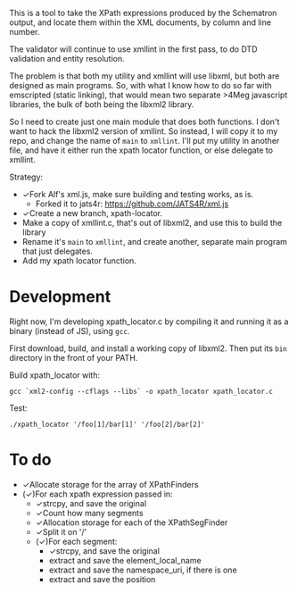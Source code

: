 This is a tool to take the XPath expressions produced by the Schematron output,
and locate them within the XML documents, by column and line number.

The validator will continue to use xmllint in the first pass, to do DTD validation
and entity resolution.

The problem is that both my utility and xmllint will use libxml, but both are designed
as main programs. So, with what I know how to do so far with emscripted (static linking),
that would mean two separate >4Meg javascript libraries, the bulk of both being the libxml2
library.

So I need to create just one main module that does both functions. 
I don't want to hack the libxml2 version of xmllint. So instead, I will copy it to my
repo, and change the name of `main` to `xmllint`. I'll put my utility in another file,
and have it either run the xpath locator function, or else delegate to xmllint.

Strategy:

* ✓Fork Alf's xml.js, make sure building and testing works, as is.
    - Forked it to jats4r: https://github.com/JATS4R/xml.js
* ✓Create a new branch, xpath-locator.
* Make a copy of xmllint.c, that's out of libxml2, and use this to build the library
* Rename it's `main` to `xmllint`, and create another, separate main program that
  just delegates.
* Add my xpath locator function.


# Development

Right now, I'm developing xpath_locator.c by compiling it and running it as a binary
(instead of JS), using `gcc`.

First download, build, and install a working copy of libxml2. Then put its `bin`
directory in the front of your PATH.

Build xpath_locator with:

```
gcc `xml2-config --cflags --libs` -o xpath_locator xpath_locator.c
```

Test:

```
./xpath_locator '/foo[1]/bar[1]' '/foo[2]/bar[2]'
```


# To do

* ✓Allocate storage for the array of XPathFinders
* (✓)For each xpath expression passed in:
  * ✓strcpy, and save the original
  * ✓Count how many segments
  * ✓Allocation storage for each of the XPathSegFinder
  * ✓Split it on '/'
  * (✓)For each segment:
      * ✓strcpy, and save the original
      * extract and save the element_local_name
      * extract and save the namespace_uri, if there is one
      * extract and save the position

